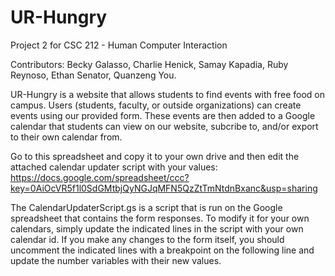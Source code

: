 UR-Hungry
=============

Project 2 for CSC 212 - Human Computer Interaction

Contributors: Becky Galasso, Charlie Henick, Samay Kapadia, Ruby Reynoso, Ethan Senator, Quanzeng You.

UR-Hungry is a website that allows students to find events with free food on campus. Users (students, faculty, or outside organizations) can create events using our provided form. These events are then added to a Google calendar that students can view on our website, subcribe to, and/or export to their own calendar from.

Go to this spreadsheet and copy it to your own drive and then edit the attached calendar updater script with your values: https://docs.google.com/spreadsheet/ccc?key=0AiOcVR5f1l0SdGMtbjQyNGJqMFN5QzZtTmNtdnBxanc&usp=sharing 

The CalendarUpdaterScript.gs is a script that is run on the Google spreadsheet that contains the form responses. To modify it for your own calendars, simply update the indicated lines in the script with your own calendar id. If you make any changes to the form itself, you should uncomment the indicated lines with a breakpoint on the following line and update the number variables with their new values.
